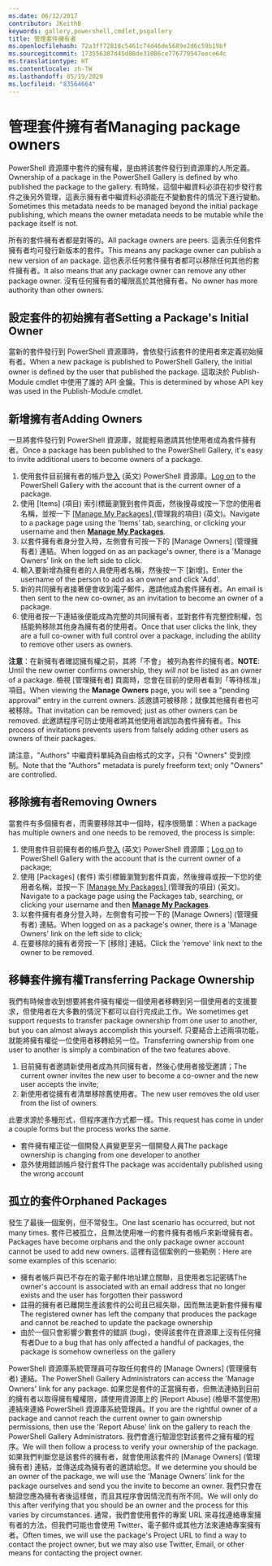 ```yaml
---
ms.date: 06/12/2017
contributor: JKeithB
keywords: gallery,powershell,cmdlet,psgallery
title: 管理套件擁有者
ms.openlocfilehash: 72a3ff72818c5461c74d46de5689e2d6c59b19bf
ms.sourcegitcommit: 173556307d45d88de31086ce776770547eece64c
ms.translationtype: HT
ms.contentlocale: zh-TW
ms.lasthandoff: 05/19/2020
ms.locfileid: "83564664"
---
```

# <a name="managing-package-owners"></a><span data-ttu-id="8249d-103">管理套件擁有者</span><span class="sxs-lookup"><span data-stu-id="8249d-103">Managing package owners</span></span>

<span data-ttu-id="8249d-104">PowerShell 資源庫中套件的擁有權，是由將該套件發行到資源庫的人所定義。</span><span class="sxs-lookup"><span data-stu-id="8249d-104">Ownership of a package in the PowerShell Gallery is defined by who published the package to the gallery.</span></span>
<span data-ttu-id="8249d-105">有時候，這個中繼資料必須在初步發行套件之後另外管理，這表示擁有者中繼資料必須能在不變動套件的情況下進行變動。</span><span class="sxs-lookup"><span data-stu-id="8249d-105">Sometimes this metadata needs to be managed beyond the initial package publishing, which means the owner metadata needs to be mutable while the package itself is not.</span></span>

<span data-ttu-id="8249d-106">所有的套件擁有者都是對等的。</span><span class="sxs-lookup"><span data-stu-id="8249d-106">All package owners are peers.</span></span>
<span data-ttu-id="8249d-107">這表示任何套件擁有者均可發行新版本的套件。</span><span class="sxs-lookup"><span data-stu-id="8249d-107">This means any package owner can publish a new version of an package.</span></span> <span data-ttu-id="8249d-108">這也表示任何套件擁有者都可以移除任何其他的套件擁有者。</span><span class="sxs-lookup"><span data-stu-id="8249d-108">It also means that any package owner can remove any other package owner.</span></span>
<span data-ttu-id="8249d-109">沒有任何擁有者的權限高於其他擁有者。</span><span class="sxs-lookup"><span data-stu-id="8249d-109">No owner has more authority than other owners.</span></span>

## <a name="setting-a-packages-initial-owner"></a><span data-ttu-id="8249d-110">設定套件的初始擁有者</span><span class="sxs-lookup"><span data-stu-id="8249d-110">Setting a Package's Initial Owner</span></span>

<span data-ttu-id="8249d-111">當新的套件發行到 PowerShell 資源庫時，會依發行該套件的使用者來定義初始擁有者。</span><span class="sxs-lookup"><span data-stu-id="8249d-111">When a new package is published to PowerShell Gallery, the initial owner is defined by the user that published the package.</span></span> <span data-ttu-id="8249d-112">這取決於 Publish-Module cmdlet 中使用了誰的 API 金鑰。</span><span class="sxs-lookup"><span data-stu-id="8249d-112">This is determined by whose API key was used in the Publish-Module cmdlet.</span></span>

## <a name="adding-owners"></a><span data-ttu-id="8249d-113">新增擁有者</span><span class="sxs-lookup"><span data-stu-id="8249d-113">Adding Owners</span></span>

<span data-ttu-id="8249d-114">一旦將套件發行到 PowerShell 資源庫，就能輕易邀請其他使用者成為套件擁有者。</span><span class="sxs-lookup"><span data-stu-id="8249d-114">Once a package has been published to the PowerShell Gallery, it's easy to invite additional users to become owners of a package.</span></span>

1. <span data-ttu-id="8249d-115">使用套件目前擁有者的帳戶[登入](https://powershellgallery.com/users/account/LogOn) \(英文\) PowerShell 資源庫。</span><span class="sxs-lookup"><span data-stu-id="8249d-115">[Log on](https://powershellgallery.com/users/account/LogOn) to the PowerShell Gallery with the account that is the current owner of a package.</span></span>
2. <span data-ttu-id="8249d-116">使用 [Items] \(項目\) 索引標籤瀏覽到套件頁面，然後搜尋或按一下您的使用者名稱，並按一下 [[Manage My Packages]  ](https://www.powershellgallery.com/account/Packages) \(管理我的項目\) \(英文\)。</span><span class="sxs-lookup"><span data-stu-id="8249d-116">Navigate to a package page using the 'Items' tab, searching, or clicking your username and then [**Manage My Packages**](https://www.powershellgallery.com/account/Packages).</span></span>
3. <span data-ttu-id="8249d-117">以套件擁有者身分登入時，左側會有可按一下的 [Manage Owners] \(管理擁有者\) 連結。</span><span class="sxs-lookup"><span data-stu-id="8249d-117">When logged on as an package's owner, there is a 'Manage Owners' link on the left side to click.</span></span>
4. <span data-ttu-id="8249d-118">輸入要新增為擁有者的人員使用者名稱，然後按一下 [新增]。</span><span class="sxs-lookup"><span data-stu-id="8249d-118">Enter the username of the person to add as an owner and click 'Add'.</span></span>
5. <span data-ttu-id="8249d-119">新的共同擁有者接著便會收到電子郵件，邀請他成為套件擁有者。</span><span class="sxs-lookup"><span data-stu-id="8249d-119">An email is then sent to the new co-owner, as an invitation to become an owner of a package.</span></span>
6. <span data-ttu-id="8249d-120">使用者按一下連結後便能成為完整的共同擁有者，並對套件有完整控制權，包括能夠移除其他身為擁有者的使用者。</span><span class="sxs-lookup"><span data-stu-id="8249d-120">Once that user clicks the link, they are a full co-owner with full control over a package, including the ability to remove other users as owners.</span></span>

<span data-ttu-id="8249d-121">**注意**：在新擁有者確認擁有權之前，其將「不會」  被列為套件的擁有者。</span><span class="sxs-lookup"><span data-stu-id="8249d-121">**NOTE**: Until the new owner confirms ownership, they *will not* be listed as an owner of a package.</span></span>
<span data-ttu-id="8249d-122">檢視 [管理擁有者]  頁面時，您會在目前的使用者看到「等待核准」項目。</span><span class="sxs-lookup"><span data-stu-id="8249d-122">When viewing the **Manage Owners** page, you will see a "pending approval" entry in the current owners.</span></span>
<span data-ttu-id="8249d-123">該邀請可被移除；就像其他擁有者也可被移除。</span><span class="sxs-lookup"><span data-stu-id="8249d-123">That invitation can be removed; just as other owners can be removed.</span></span>
<span data-ttu-id="8249d-124">此邀請程序可防止使用者將其他使用者誤加為套件擁有者。</span><span class="sxs-lookup"><span data-stu-id="8249d-124">This process of invitations prevents users from falsely adding other users as owners of their packages.</span></span>

<span data-ttu-id="8249d-125">請注意，"Authors" 中繼資料單純為自由格式的文字，只有 "Owners" 受到控制。</span><span class="sxs-lookup"><span data-stu-id="8249d-125">Note that the "Authors" metadata is purely freeform text; only "Owners" are controlled.</span></span>

## <a name="removing-owners"></a><span data-ttu-id="8249d-126">移除擁有者</span><span class="sxs-lookup"><span data-stu-id="8249d-126">Removing Owners</span></span>

<span data-ttu-id="8249d-127">當套件有多個擁有者，而需要移除其中一個時，程序很簡單：</span><span class="sxs-lookup"><span data-stu-id="8249d-127">When a package has multiple owners and one needs to be removed, the process is simple:</span></span>

1. <span data-ttu-id="8249d-128">使用套件目前擁有者的帳戶[登入](https://powershellgallery.com/users/account/LogOn) \(英文\) PowerShell 資源庫；</span><span class="sxs-lookup"><span data-stu-id="8249d-128">[Log on](https://powershellgallery.com/users/account/LogOn) to PowerShell Gallery with the account that is the current owner of a package;</span></span>
2. <span data-ttu-id="8249d-129">使用 [Packages] \(套件\) 索引標籤瀏覽到套件頁面，然後搜尋或按一下您的使用者名稱，並按一下 [[Manage My Packages]  ](https://www.powershellgallery.com/account/Packages) \(管理我的項目\) \(英文\)。</span><span class="sxs-lookup"><span data-stu-id="8249d-129">Navigate to a package page using the Packages tab, searching, or clicking your username and then [**Manage My Packages**](https://www.powershellgallery.com/account/Packages).</span></span>
3. <span data-ttu-id="8249d-130">以套件擁有者身分登入時，左側會有可按一下的 [Manage Owners] \(管理擁有者\) 連結。</span><span class="sxs-lookup"><span data-stu-id="8249d-130">When logged on as a package's owner, there is a 'Manage Owners' link on the left side to click;</span></span>
4. <span data-ttu-id="8249d-131">在要移除的擁有者旁按一下 [移除] 連結。</span><span class="sxs-lookup"><span data-stu-id="8249d-131">Click the 'remove' link next to the owner to be removed.</span></span>

## <a name="transferring-package-ownership"></a><span data-ttu-id="8249d-132">移轉套件擁有權</span><span class="sxs-lookup"><span data-stu-id="8249d-132">Transferring Package Ownership</span></span>

<span data-ttu-id="8249d-133">我們有時候會收到想要將套件擁有權從一個使用者移轉到另一個使用者的支援要求，但使用者在大多數的情況下都可以自行完成此工作。</span><span class="sxs-lookup"><span data-stu-id="8249d-133">We sometimes get support requests to transfer package ownership from one user to another, but you can almost always accomplish this yourself.</span></span>
<span data-ttu-id="8249d-134">只要結合上述兩項功能，就能將擁有權從一位使用者移轉給另一位。</span><span class="sxs-lookup"><span data-stu-id="8249d-134">Transferring ownership from one user to another is simply a combination of the two features above.</span></span>

1. <span data-ttu-id="8249d-135">目前擁有者邀請新使用者成為共同擁有者，然後心使用者接受邀請；</span><span class="sxs-lookup"><span data-stu-id="8249d-135">The current owner invites the new user to become a co-owner and the new user accepts the invite;</span></span>
2. <span data-ttu-id="8249d-136">新使用者從擁有者清單移除舊使用者。</span><span class="sxs-lookup"><span data-stu-id="8249d-136">The new user removes the old user from the list of owners.</span></span>

<span data-ttu-id="8249d-137">此要求源於多種形式，但程序運作方式都一樣。</span><span class="sxs-lookup"><span data-stu-id="8249d-137">This request has come in under a couple forms but the process works the same.</span></span>

- <span data-ttu-id="8249d-138">套件擁有權正從一個開發人員變更至另一個開發人員</span><span class="sxs-lookup"><span data-stu-id="8249d-138">The package ownership is changing from one developer to another</span></span>
- <span data-ttu-id="8249d-139">意外使用錯誤帳戶發行套件</span><span class="sxs-lookup"><span data-stu-id="8249d-139">The package was accidentally published using the wrong account</span></span>

## <a name="orphaned-packages"></a><span data-ttu-id="8249d-140">孤立的套件</span><span class="sxs-lookup"><span data-stu-id="8249d-140">Orphaned Packages</span></span>

<span data-ttu-id="8249d-141">發生了最後一個案例，但不常發生。</span><span class="sxs-lookup"><span data-stu-id="8249d-141">One last scenario has occurred, but not many times.</span></span>
<span data-ttu-id="8249d-142">套件已被孤立，且無法使用唯一的套件擁有者帳戶來新增擁有者。</span><span class="sxs-lookup"><span data-stu-id="8249d-142">Packages have become orphans and the only package owner account cannot be used to add new owners.</span></span>
<span data-ttu-id="8249d-143">這裡有這個案例的一些範例：</span><span class="sxs-lookup"><span data-stu-id="8249d-143">Here are some examples of this scenario:</span></span>

- <span data-ttu-id="8249d-144">擁有者帳戶與已不存在的電子郵件地址建立關聯，且使用者忘記密碼</span><span class="sxs-lookup"><span data-stu-id="8249d-144">The owner's account is associated with an email address that no longer exists and the user has forgotten their password</span></span>
- <span data-ttu-id="8249d-145">註冊的擁有者已離開生產該套件的公司且已經失聯，因而無法更新套件擁有權</span><span class="sxs-lookup"><span data-stu-id="8249d-145">The registered owner has left the company that produces the package and cannot be reached to update the package ownership</span></span>
- <span data-ttu-id="8249d-146">由於一個只會影響少數套件的錯誤 (bug)，使得該套件在資源庫上沒有任何擁有者</span><span class="sxs-lookup"><span data-stu-id="8249d-146">Due to a bug that has only affected a handful of packages, the package is somehow ownerless on the gallery</span></span>

<span data-ttu-id="8249d-147">PowerShell 資源庫系統管理員可存取任何套件的 [Manage Owners] \(管理擁有者\) 連結。</span><span class="sxs-lookup"><span data-stu-id="8249d-147">The PowerShell Gallery Administrators can access the 'Manage Owners' link for any package.</span></span>
<span data-ttu-id="8249d-148">如果您是套件的正當擁有者，但無法連絡到目前的擁有者以取得擁有權權限，請使用資源庫上的 [Report Abuse] \(檢舉不當使用\) 連結來連絡 PowerShell 資源庫系統管理員。</span><span class="sxs-lookup"><span data-stu-id="8249d-148">If you are the rightful owner of a package and cannot reach the current owner to gain ownership permissions, then use the 'Report Abuse' link on the gallery to reach the PowerShell Gallery Administrators.</span></span>
<span data-ttu-id="8249d-149">我們會進行驗證您對該套件之擁有權的程序。</span><span class="sxs-lookup"><span data-stu-id="8249d-149">We will then follow a process to verify your ownership of the package.</span></span>
<span data-ttu-id="8249d-150">如果我們判斷您是該套件的擁有者，就會使用該套件的 [Manage Owners] \(管理擁有者\) 連結，並傳送成為擁有者的邀請給您。</span><span class="sxs-lookup"><span data-stu-id="8249d-150">If we determine you should be an owner of the package, we will use the 'Manage Owners' link for the package ourselves and send you the invite to become an owner.</span></span>
<span data-ttu-id="8249d-151">我們只會在驗證您應為擁有者後這樣做，而且其程序會因情況而有所不同。</span><span class="sxs-lookup"><span data-stu-id="8249d-151">We will only do this after verifying that you should be an owner and the process for this varies by circumstances.</span></span>
<span data-ttu-id="8249d-152">通常，我們會使用套件的專案 URL 來尋找連絡專案擁有者的方法，但我們可能也會使用 Twitter、電子郵件或其他方法來連絡專案擁有者。</span><span class="sxs-lookup"><span data-stu-id="8249d-152">Often times, we will use the package's Project URL to find a way to contact the project owner, but we may also use Twitter, Email, or other means for contacting the project owner.</span></span>
